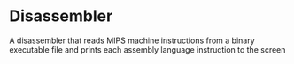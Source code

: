 # Disassembler

A disassembler that reads MIPS machine instructions from a binary executable file and prints each assembly language instruction to the screen
